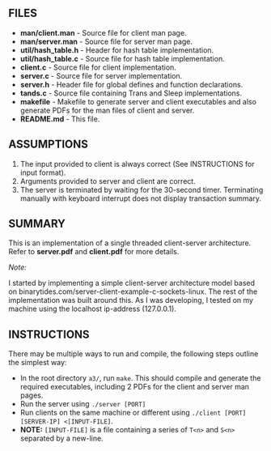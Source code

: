 ## FILES

- **man/client.man** - Source file for client man page.
- **man/server.man** - Source file for server man page.
- **util/hash_table.h** - Header for hash table implementation.
- **util/hash_table.c** - Source file for hash table implementation.
- **client.c** - Source file for client implementation.
- **server.c** - Source file for server implementation.
- **server.h** - Header file for global defines and function declarations.
- **tands.c** - Source file containing Trans and Sleep implementations.
- **makefile** - Makefile to generate server and client executables and also generate PDFs for the man files of client and server.
- **README.md** - This file.

## ASSUMPTIONS

1. The input provided to client is always correct (See INSTRUCTIONS for input format).
2. Arguments provided to server and client are correct.
3. The server is terminated by waiting for the 30-second timer. Terminating manually with keyboard interrupt does not display transaction summary.

## SUMMARY

This is an implementation of a single threaded client-server architecture. Refer to **server.pdf** and **client.pdf** for more details.

_Note:_

I started by implementing a simple client-server architecture model based on binarytides.com/server-client-example-c-sockets-linux. The rest of the implementation was built around this.
As I was developing, I tested on my machine using the localhost ip-address (127.0.0.1).

## INSTRUCTIONS

There may be multiple ways to run and compile, the following steps outline the simplest way:

- In the root directory `a3/`, run `make`. This should compile and generate the required executables, including 2 PDFs for the client and server man pages.
- Run the server using `./server [PORT]`
- Run clients on the same machine or different using `./client [PORT] [SERVER-IP] <[INPUT-FILE]`.
- **NOTE:** `[INPUT-FILE]` is a file containing a series of `T<n>` and `S<n>` separated by a new-line.
